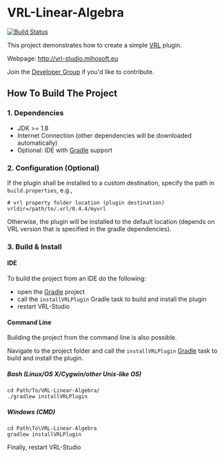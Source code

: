 # VRL-Linear-Algebra

[![Build Status](https://travis-ci.org/miho/Linear-Algebra.png)](https://travis-ci.org/miho/Linear-Algebra)

This project demonstrates how to create a simple [VRL](http://vrl-studio.mihosoft.eu) plugin.

Webpage: http://vrl-studio.mihosoft.eu

Join the [Developer Group](https://groups.google.com/forum/#!forum/vrl-developers) if you'd like to contribute.

## How To Build The Project

### 1. Dependencies

- JDK >= 1.8
- Internet Connection (other dependencies will be downloaded automatically)
- Optional: IDE with [Gradle](http://www.gradle.org/) support


### 2. Configuration (Optional)

If the plugin shall be installed to a custom destination, specify the path in `build.properties`, e.g.,
    
    # vrl property folder location (plugin destination)
    vrldir=/path/to/.vrl/0.4.4/myvrl
    
Otherwise, the plugin will be installed to the default location (depends on VRL version that is specified in the gradle dependencies).

### 3. Build & Install

#### IDE

To build the project from an IDE do the following:

- open the  [Gradle](http://www.gradle.org/) project
- call the `installVRLPlugin` Gradle task to build and install the plugin
- restart VRL-Studio

#### Command Line

Building the project from the command line is also possible.

Navigate to the project folder and call the `installVRLPlugin` [Gradle](http://www.gradle.org/)
task to build and install the plugin.

##### Bash (Linux/OS X/Cygwin/other Unix-like OS)

    cd Path/To/VRL-Linear-Algebra/
    ./gradlew installVRLPlugin
    
##### Windows (CMD)

    cd Path\To\VRL-Linear-Algebra
    gradlew installVRLPlugin

Finally, restart VRL-Studio

